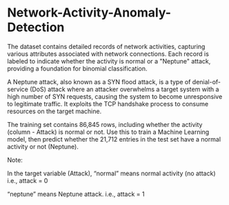 # Network-Activity-Anomaly-Detection
The dataset contains detailed records of network activities, capturing various attributes associated with network connections. Each record is labeled to indicate whether the activity is normal or a "Neptune" attack, providing a foundation for binomial classification.

A Neptune attack, also known as a SYN flood attack, is a type of denial-of-service (DoS) attack where an attacker overwhelms a target system with a high number of SYN requests, causing the system to become unresponsive to legitimate traffic. It exploits the TCP handshake process to consume resources on the target machine.

The training set contains 86,845 rows, including whether the activity (column - Attack) is normal or not. Use this to train a Machine Learning model, then predict whether the 21,712 entries in the test set have a normal activity or not (Neptune).

Note: 

In the target variable (Attack), “normal” means normal activity (no attack) i.e., attack = 0

“neptune” means Neptune attack. i.e., attack = 1
